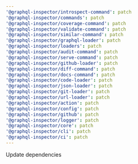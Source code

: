 ```yaml
---
'@graphql-inspector/introspect-command': patch
'@graphql-inspector/commands': patch
'@graphql-inspector/coverage-command': patch
'@graphql-inspector/validate-command': patch
'@graphql-inspector/similar-command': patch
'@graphql-inspector/graphql-loader': patch
'@graphql-inspector/loaders': patch
'@graphql-inspector/audit-command': patch
'@graphql-inspector/serve-command': patch
'@graphql-inspector/github-loader': patch
'@graphql-inspector/diff-command': patch
'@graphql-inspector/docs-command': patch
'@graphql-inspector/code-loader': patch
'@graphql-inspector/json-loader': patch
'@graphql-inspector/git-loader': patch
'@graphql-inspector/url-loader': patch
'@graphql-inspector/action': patch
'@graphql-inspector/config': patch
'@graphql-inspector/github': patch
'@graphql-inspector/logger': patch
'@graphql-inspector/core': patch
'@graphql-inspector/cli': patch
'@graphql-inspector/ci': patch
---
```


Update dependencies
